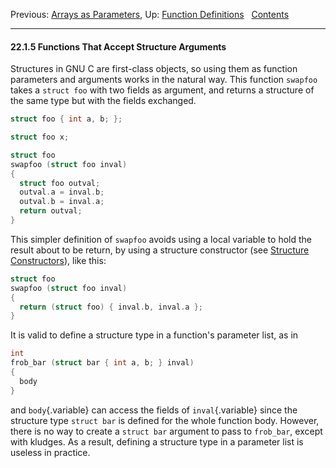 Previous: [Arrays as Parameters](Arrays-as-Parameters.md), Up:
[Function Definitions](Function-Definitions.md)  
[Contents](index.md#SEC_Contents "Table of contents")  

------------------------------------------------------------------------


#### 22.1.5 Functions That Accept Structure Arguments 

Structures in GNU C are first-class objects, so using them as function
parameters and arguments works in the natural way. This function
`swapfoo` takes a `struct foo` with two fields as argument, and returns
a structure of the same type but with the fields exchanged.

``` C
struct foo { int a, b; };

struct foo x;

struct foo
swapfoo (struct foo inval)
{
  struct foo outval;
  outval.a = inval.b;
  outval.b = inval.a;
  return outval;
}
```

This simpler definition of `swapfoo` avoids using a local variable to
hold the result about to be return, by using a structure constructor
(see [Structure Constructors](Structure-Constructors.md)), like this:

``` C
struct foo
swapfoo (struct foo inval)
{
  return (struct foo) { inval.b, inval.a };
}
```

It is valid to define a structure type in a function's parameter list,
as in

``` C
int
frob_bar (struct bar { int a, b; } inval)
{
  body
}
```

and `body`{.variable} can access the fields of `inval`{.variable} since
the structure type `struct bar` is defined for the whole function body.
However, there is no way to create a `struct bar` argument to pass to
`frob_bar`, except with kludges. As a result, defining a structure type
in a parameter list is useless in practice.
